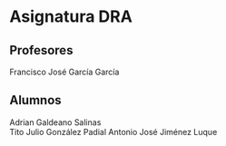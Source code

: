 # Asignatura DRA

## Profesores

Francisco José García García

## Alumnos
Adrian Galdeano Salinas  
Tito Julio González Padial
Antonio José Jiménez Luque